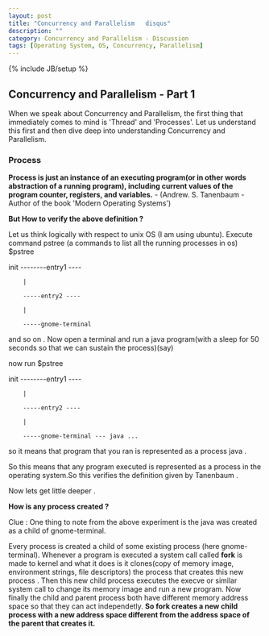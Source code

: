 ```yaml
---
layout: post
title: "Concurrency and Parallelism   disqus"
description: ""
category: Concurrency and Parallelism - Discussion
tags: [Operating System, OS, Concurrency, Parallelism]
---
```

{% include JB/setup %}

## Concurrency and Parallelism - Part 1
When we speak about Concurrency and Parallelism, the first thing that immediately comes to mind is
'Thread' and 'Processes'.
Let us understand this first and then dive deep into understanding Concurrency and Parallelism.

### Process
**Process is just an instance of an executing program(or in other words abstraction of a running program), including current values of the program counter, registers, and variables.** - (Andrew. S. Tanenbaum - Author of the book 'Modern Operating Systems')

**But How to verify the above definition ?**

Let us think logically with respect to unix OS (I am using ubuntu).
Execute command pstree (a commands to list all the running processes in os)
$pstree 

init --------entry1 ----

        |
        
        -----entry2 ----
        
        |
        
        -----gnome-terminal 
and so on .
Now open a terminal  and run a java program(with a sleep for 50 seconds so that we can sustain the process)(say)

now run
$pstree

init --------entry1 ----

        |
        
        -----entry2 ----
        
        |
        
        -----gnome-terminal --- java ...
        
        
so it means that program that you ran is represented as a process java . 

So this means that any program executed is represented as a process in the operating system.So this verifies the definition given by Tanenbaum .

Now lets get little deeper .

**How is any process created ?**

Clue : One thing to note from the above experiment is the java was created as a child of gnome-terminal.

Every process is created a child of some existing process (here gnome-terminal). Whenever a program is executed
a system call called **fork** is made to kernel and what it does is it clones(copy of memory image, environment strings, file descriptors) the process that creates this new process . Then this new child process executes the execve or similar system call to change its memory image and run a new program.
Now finally the child and parent process both have different memory address space so that they can act independetly.
**So fork creates a new child process with a new address space different from the address space of the parent that creates it.**



